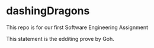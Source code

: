 # dashingDragons
This repo is for our first Software Engineering Assignment

This statement is the edditing prove by Goh.
